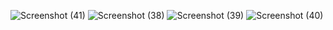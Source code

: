 ![Screenshot (41)](https://github.com/ja8akash/Crypto-Currency-app/assets/129987029/780d9ff6-175c-4424-913a-8bee67bfae52)
![Screenshot (38)](https://github.com/ja8akash/Crypto-Currency-app/assets/129987029/7798364c-a914-4d43-b60c-b7585cc97918)
![Screenshot (39)](https://github.com/ja8akash/Crypto-Currency-app/assets/129987029/b06b9e1c-eb50-4ccb-adce-7e4bd27fd459)
![Screenshot (40)](https://github.com/ja8akash/Crypto-Currency-app/assets/129987029/c79dd5b3-b4ac-4f62-9991-3b874d3fe9bf)
